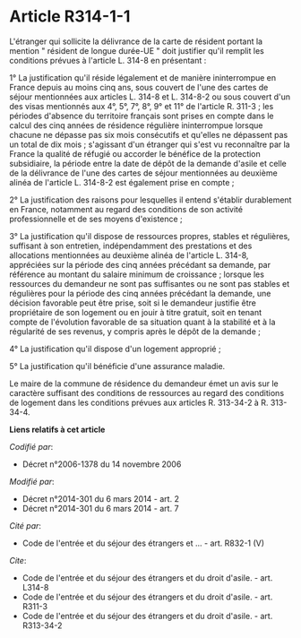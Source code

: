 # Article R314-1-1

L'étranger qui sollicite la délivrance de la carte de résident portant la mention "     résident de longue durée-UE " doit
justifier qu'il remplit les conditions prévues à l'article L. 314-8 en présentant : 

1° La justification qu'il réside légalement et de manière ininterrompue en France depuis au moins cinq ans, sous couvert de
l'une des cartes de séjour mentionnées aux articles L. 314-8 et L. 314-8-2 ou sous couvert d'un des visas mentionnés aux 4°,
5°, 7°, 8°, 9° et 11° de l'article R. 311-3 ; les périodes d'absence du territoire français sont prises en compte dans le
calcul des cinq années de résidence régulière ininterrompue lorsque chacune ne dépasse pas six mois consécutifs et qu'elles
ne dépassent pas un total de dix mois ; s'agissant d'un étranger qui s'est vu reconnaître par la France la qualité de réfugié
ou accorder le bénéfice de la protection subsidiaire, la période entre la date de dépôt de la demande d'asile et celle de la
délivrance de l'une des cartes de séjour mentionnées au deuxième alinéa de l'article L. 314-8-2 est également prise en
compte ; 

2° La justification des raisons pour lesquelles il entend s'établir durablement en France, notamment au regard des conditions
de son activité professionnelle et de ses moyens d'existence ; 

3° La justification qu'il dispose de ressources propres, stables et régulières, suffisant à son entretien, indépendamment des
prestations et des allocations mentionnées au deuxième alinéa de l'article L. 314-8, appréciées sur la période des cinq
années précédant sa demande, par référence au montant du salaire minimum de croissance ; lorsque les ressources du demandeur
ne sont pas suffisantes ou ne sont pas stables et régulières pour la période des cinq années précédant la demande, une
décision favorable peut être prise, soit si le demandeur justifie être propriétaire de son logement ou en jouir à titre
gratuit, soit en tenant compte de l'évolution favorable de sa situation quant à la stabilité et à la régularité de ses
revenus, y compris après le dépôt de la demande ; 

4° La justification qu'il dispose d'un logement approprié ; 

5° La justification qu'il bénéficie d'une assurance maladie. 

Le maire de la commune de résidence du demandeur émet un avis sur le caractère suffisant des conditions de ressources au
regard des conditions de logement dans les conditions prévues aux articles R. 313-34-2 à R. 313-34-4.

**Liens relatifs à cet article**

_Codifié par_:

  - Décret n°2006-1378 du 14 novembre 2006

_Modifié par_:

  - Décret n°2014-301 du 6 mars 2014 - art. 2
  - Décret n°2014-301 du 6 mars 2014 - art. 7

_Cité par_:

  - Code de l'entrée et du séjour des étrangers et ... - art. R832-1 (V)

_Cite_:

  - Code de l'entrée et du séjour des étrangers et du droit d'asile. - art. L314-8
  - Code de l'entrée et du séjour des étrangers et du droit d'asile. - art. R311-3
  - Code de l'entrée et du séjour des étrangers et du droit d'asile. - art. R313-34-2
